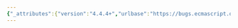```yaml
---
{"_attributes":{"version":"4.4.4+","urlbase":"https://bugs.ecmascript.org/","maintainer":"dherman@mozilla.com"},"bug":{"bug_id":2622,"creation_ts":"2014-04-10 07:06:00 -0700","short_desc":"21.2.5.5 RegExp.prototype.match: Missing \"be\" in step 10.g.iv.6","delta_ts":"2014-05-06 15:17:22 -0700","product":"Draft for 6th Edition","component":"editorial issue","version":"Rev 23: April 5, 2014 Draft","rep_platform":"All","op_sys":"All","bug_status":"RESOLVED","resolution":"FIXED","priority":"Normal","bug_severity":"normal","everconfirmed":true,"reporter":{"uid":"andrebargull","name":"André Bargull"},"assigned_to":{"uid":"allen","name":"Allen Wirfs-Brock"},"long_desc":[{"commentid":7651,"comment_count":0,"who":{"uid":"andrebargull","name":"André Bargull"},"bug_when":"2014-04-10 07:06:45 -0700","thetext":"21.2.5.5 RegExp.prototype.match ( string ), step 10.g.iv.6\n\nChange to \"Let defineStatus be ...\"."},{"commentid":7690,"comment_count":1,"who":{"uid":"allen","name":"Allen Wirfs-Brock"},"bug_when":"2014-04-11 16:23:28 -0700","thetext":"fixed in rev24 editor's draft"},{"commentid":8162,"comment_count":2,"who":{"uid":"allen","name":"Allen Wirfs-Brock"},"bug_when":"2014-05-06 15:17:22 -0700","thetext":"fixed in rev24"}]}}
---
```

